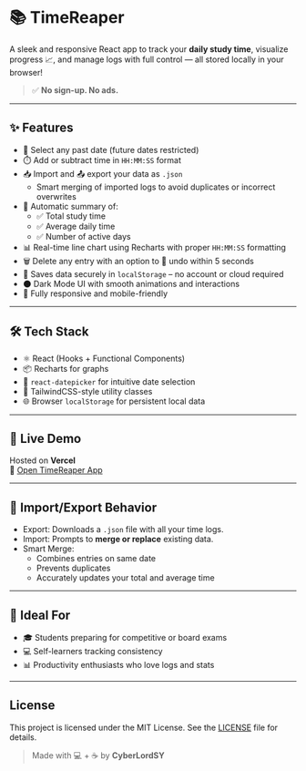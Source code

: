 # 📚 TimeReaper

A sleek and responsive React app to track your **daily study time**, visualize progress 📈, and manage logs with full control — all stored locally in your browser!

> ✅ **No sign-up. No ads.**

---

## ✨ Features

- 📅 Select any past date (future dates restricted)
- ⏱️ Add or subtract time in `HH:MM:SS` format
- 📥 Import and 📤 export your data as `.json`
  - Smart merging of imported logs to avoid duplicates or incorrect overwrites
- 🧮 Automatic summary of:
  - ✅ Total study time
  - ✅ Average daily time
  - ✅ Number of active days
- 📊 Real-time line chart using Recharts with proper `HH:MM:SS` formatting
- 🗑️ Delete any entry with an option to 🔄 undo within 5 seconds
- 💾 Saves data securely in `localStorage` – no account or cloud required
- 🌑 Dark Mode UI with smooth animations and interactions
- 📱 Fully responsive and mobile-friendly

---

## 🛠️ Tech Stack

- ⚛️ React (Hooks + Functional Components)
- 📦 Recharts for graphs
- 🧭 `react-datepicker` for intuitive date selection
- 🎨 TailwindCSS-style utility classes
- 🌐 Browser `localStorage` for persistent local data

---

## 🚀 Live Demo

Hosted on **Vercel**  
🔗 [Open TimeReaper App](https://time-reaper.vercel.app)

---

## 📂 Import/Export Behavior

- Export: Downloads a `.json` file with all your time logs.
- Import: Prompts to **merge or replace** existing data.
- Smart Merge:
  - Combines entries on same date
  - Prevents duplicates
  - Accurately updates your total and average time

---

## 🧠 Ideal For

- 🎓 Students preparing for competitive or board exams
- 💻 Self-learners tracking consistency
- 📊 Productivity enthusiasts who love logs and stats

---



## License

This project is licensed under the MIT License. See the [LICENSE](LICENSE) file for details.



> Made with 💻 + ☕ by **CyberLordSY**
